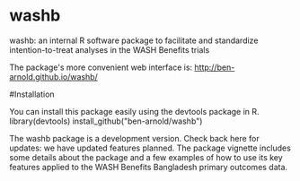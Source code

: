 # washb
washb: an internal R software package to facilitate and standardize intention-to-treat analyses in the WASH Benefits trials

The package's more convenient web interface is: http://ben-arnold.github.io/washb/


#Installation

You can install this package easily using the  devtools  package in R. 
library(devtools)
install_github("ben-arnold/washb")


The  washb  package is a development version. Check back here for updates: we have  updated features planned.  The package vignette includes some details about the package and a few examples of how to use its key features applied to the WASH Benefits Bangladesh primary outcomes data.

